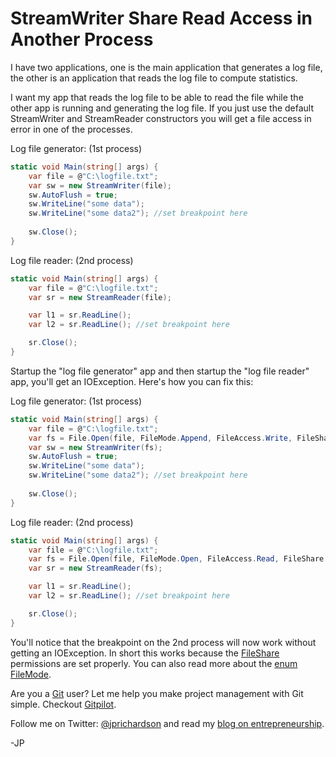 <!--
author: JP Richardson
publish: Fri Feb 18 2011 15:57:37 GMT-0600 (CST)
status: publish
type: post
link: https://procbits.wordpress.com/2011/02/18/streamwriter-share-read-access-in-another-process/
tags: C#
slug: 2011/02/18/streamwriter-share-read-access-in-another-process
-->

StreamWriter Share Read Access in Another Process
=================================================

I have two applications, one is the main application that generates a
log file, the other is an application that reads the log file to compute
statistics.

I want my app that reads the log file to be able to read the file while
the other app is running and generating the log file. If you just use
the default StreamWriter and StreamReader constructors you will get a
file access in error in one of the processes.

Log file generator: (1st process)

```csharp
static void Main(string[] args) {
    var file = @"C:\logfile.txt";
    var sw = new StreamWriter(file);
    sw.AutoFlush = true;
    sw.WriteLine("some data");
    sw.WriteLine("some data2"); //set breakpoint here
    
    sw.Close();
}
```

Log file reader: (2nd process)

```csharp
static void Main(string[] args) {
    var file = @"C:\logfile.txt";
    var sr = new StreamReader(file);

    var l1 = sr.ReadLine();
    var l2 = sr.ReadLine(); //set breakpoint here

    sr.Close();
}
```

Startup the "log file generator" app and then startup the "log file
reader" app, you'll get an IOException. Here's how you can fix this:

Log file generator: (1st process)

```csharp
static void Main(string[] args) {
    var file = @"C:\logfile.txt";
    var fs = File.Open(file, FileMode.Append, FileAccess.Write, FileShare.Read);
    var sw = new StreamWriter(fs);
    sw.AutoFlush = true;
    sw.WriteLine("some data");
    sw.WriteLine("some data2"); //set breakpoint here
    
    sw.Close();
}
```

Log file reader: (2nd process)

```csharp
static void Main(string[] args) {
    var file = @"C:\logfile.txt";
    var fs = File.Open(file, FileMode.Open, FileAccess.Read, FileShare.ReadWrite);
    var sr = new StreamReader(fs);

    var l1 = sr.ReadLine();
    var l2 = sr.ReadLine(); //set breakpoint here

    sr.Close();
}
```

You'll notice that the breakpoint on the 2nd process will now work
without getting an IOException. In short this works because the
[FileShare](http://msdn.microsoft.com/en-us/library/system.io.fileshare.aspx)
permissions are set properly. You can also read more about the [enum
FileMode](http://msdn.microsoft.com/en-us/library/system.io.filemode.aspx).

Are you a [Git](http://gitpilot.com) user? Let me help you make project
management with Git simple. Checkout [Gitpilot](http://gitpilot.com).

Follow me on Twitter: [@jprichardson](http://twitter.com/jprichardson)
and read my [blog on entrepreneurship](http://techneur.com).

-JP
